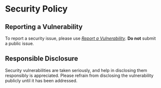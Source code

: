 # Security Policy

## Reporting a Vulnerability

To report a security issue, please use [*Report a Vulnerability*](https://github.com/jhnc-oss/protos/security/advisories/new). **Do not** submit a public issue.

## Responsible Disclosure

Security vulnerabilities are taken seriously, and help in disclosing them responsibly is appreciated. Please refrain from disclosing the vulnerability publicly until it has been addressed.

